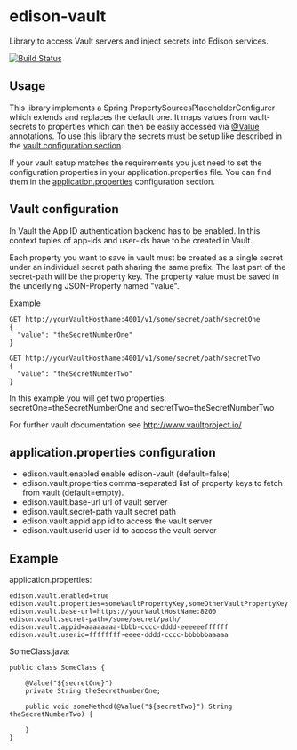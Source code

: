 # edison-vault
Library to access Vault servers and inject secrets into Edison services.

[![Build Status](https://travis-ci.org/otto-de/edison-vault.svg?branch=master)](https://travis-ci.org/otto-de/edison-vault)

## Usage
This library implements a Spring PropertySourcesPlaceholderConfigurer which extends and replaces the default one. It maps 
values from vault-secrets to properties which can then be easily accessed via 
<a href="http://docs.spring.io/spring/docs/4.2.1.RELEASE/javadoc-api//org/springframework/beans/factory/annotation/Value.html">@Value</a> 
annotations. To use this library the secrets must be setup like described in the <a href="#vault">vault configuration section</a>. 
 
If your vault setup matches the requirements you just need to set the configuration properties in your 
application.properties file. You can find them in the <a href="#properties">application.properties</a> configuration section.

## <a name="vault">Vault configuration</a>
In Vault the App ID authentication backend has to be enabled. In this context tuples of app-ids and user-ids have to be 
created in Vault.

Each property you want to save in vault must be created as a single secret under an individual secret path sharing the 
same prefix. The last part of the secret-path will be the property key. The property value must be saved in the 
underlying JSON-Property named "value".

Example

    GET http://yourVaultHostName:4001/v1/some/secret/path/secretOne 
    {
      "value": "theSecretNumberOne"
    }
  
    GET http://yourVaultHostName:4001/v1/some/secret/path/secretTwo 
    {
      "value": "theSecretNumberTwo"
    }

In this example you will get two properties: secretOne=theSecretNumberOne and secretTwo=theSecretNumberTwo

For further vault documentation see <a href="http://www.vaultproject.io/">http://www.vaultproject.io/</a> 

## <a name="properties">application.properties configuration</a>

- edison.vault.enabled      enable edison-vault (default=false)
- edison.vault.properties   comma-separated list of property keys to fetch from vault (default=empty).
- edison.vault.base-url     url of vault server
- edison.vault.secret-path  vault secret path  
- edison.vault.appid       app id to access the vault server
- edison.vault.userid      user id to access the vault server


## Example

application.properties:

    edison.vault.enabled=true
    edison.vault.properties=someVaultPropertyKey,someOtherVaultPropertyKey
    edison.vault.base-url=https://yourVaultHostName:8200
    edison.vault.secret-path=/some/secret/path/  
    edison.vault.appid=aaaaaaaa-bbbb-cccc-dddd-eeeeeeffffff
    edison.vault.userid=ffffffff-eeee-dddd-cccc-bbbbbbaaaaa

SomeClass.java:

    public class SomeClass {
        
        @Value("${secretOne}")
        private String theSecretNumberOne;

        public void someMethod(@Value("${secretTwo}") String theSecretNumberTwo) {

        }
    }
